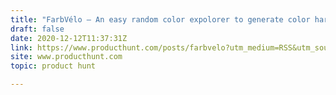 ```yaml
---
title: "FarbVélo — An easy random color expolorer to generate color harmonies"
draft: false
date: 2020-12-12T11:37:31Z
link: https://www.producthunt.com/posts/farbvelo?utm_medium=RSS&utm_source=hune
site: www.producthunt.com
topic: product hunt  

---
```

